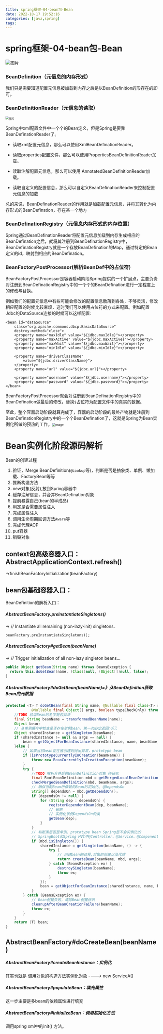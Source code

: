 ```yaml
---
title: spring框架-04-bean包-Bean
date: 2022-10-17 19:52:16
categories: [java,spring]
tags:
---
```




# spring框架-04-bean包-Bean

![图片](https://mmbiz.qpic.cn/mmbiz_png/PW0wIHxgg3lvJAyXpj95WKrwovJQwiay1XP0WEEEPn0uuicicWbPcVo9picKjaErjr3psdE0jMY9Fqs8xoUA28rVmA/640)

### BeanDefinition（元信息的内存形式）

我们只是需要知道配置元信息被加载到内存之后是以BeanDefinition的形存在的即可。

### BeanDefinitionReader（元信息的读取）

<img src="https://mmbiz.qpic.cn/mmbiz_png/JfTPiahTHJhqR6Jg1H8Gw5ryNDWeh5b2FtAJ3fVegLzicgADJvM2ibYFJKkuoS0ehty9TI437OtBRCE5u0Mo4VOfw/640" alt="图片" style="zoom:66%;" />

Spring中xml配置文件中一个个的Bean定义，但是Spring是要靠BeanDefinationReader了。

- 读取xml配置元信息，那么可以使用XmlBeanDefinationReader。

- 读取properties配置文件，那么可以使用PropertiesBeanDefinitionReader加载。

- 读取注解配置元信息，那么可以使用 AnnotatedBeanDefinitionReader加载。
- 读取自定义的配置信息，那么可以自定义BeanDefinationReader来控制配置元信息的加载

总的来说，BeanDefinationReader的作用就是加载配置元信息，并将其转化为内存形式的BeanDefination，存在某一个地方

### BeanDefinationRegistry（元信息内存形式的内存位置）

Spring通过BeanDefinationReader将配置元信息加载到内存生成相应的BeanDefination之后，就将其注册到BeanDefinationRegistry中，BeanDefinationRegistry就是一个存放BeanDefination的Map，通过特定的Bean定义的id，映射到相应的BeanDefination。

### BeanFactoryPostProcessor(解析BeanDef中的占位符)

BeanFactoryPostProcessor是容器启动阶段Spring提供的一个扩展点，主要负责对注册到BeanDefinationRegistry中的一个个的BeanDefination进行一定程度上的修改与替换。

例如我们的配置元信息中有些可能会修改的配置信息散落到各处，不够灵活，修改相应配置的时候比较麻烦，这时我们可以使用占位符的方式来配置。例如配置Jdbc的DataSource连接的时候可以这样配置:

```
<bean id="dataSource"  
    class="org.apache.commons.dbcp.BasicDataSource"  
    destroy-method="close">  
    <property name="maxIdle" value="${jdbc.maxIdle}"></property>  
    <property name="maxActive" value="${jdbc.maxActive}"></property>  
    <property name="maxWait" value="${jdbc.maxWait}"></property>  
    <property name="minIdle" value="${jdbc.minIdle}"></property>  
  
    <property name="driverClassName"  
        value="${jdbc.driverClassName}">  
    </property>  
    <property name="url" value="${jdbc.url}"></property>  
  
    <property name="username" value="${jdbc.username}"></property>  
    <property name="password" value="${jdbc.password}"></property>  
</bean> 
```

BeanFactoryPostProcessor就会对注册到BeanDefinationRegistry中的BeanDefination做最后的修改，替换`$`占位符为配置文件中的真实的数据。

至此，整个容器启动阶段就算完成了，容器的启动阶段的最终产物就是注册到BeanDefinationRegistry中的一个个BeanDefination了，这就是Spring为Bean实例化所做的预热的工作。<img src="https://mmbiz.qpic.cn/mmbiz_png/8KKrHK5ic6XBzOtg5OQ6icxfKTvViaePJOczt8icmDz64YEmm1NjOzOkpl7C4dU8Arrc4xFFniayWje5TkK8AydcAtg/640?wx_fmt=png&wxfrom=5&wx_lazy=1&wx_co=1" alt="Image" style="zoom:67%;" />





# Bean实例化阶段源码解析

Bean的创建过程

1. 验证，Merge BeanDefinition(`@Lookup`等)，判断是否是抽象类、单例、懒加载、FactoryBean等等
2. 推断构造方法
3. new对象(反射),放到Spring容器中
4. 缓存注解信息，并合并BeanDefination对象
5. 提前暴露自己(bean的半成品)
6. 判定是否需要属性注入
7. 完成属性注入
8. 调用生命周期回调方法`Aware`等
9. 完成代理AOP
10. put容器
11. 销毁对象



## context包高级容器入口：AbstractApplicationContext.refresh() 

->finishBeanFactoryInitialization(beanFactory)



## bean包基础容器入口：

BeanDefinition的解析入口：

##### AbstractBeanFactory.preInstantiateSingletons()

-> // Instantiate all remaining (non-lazy-init) singletons.

```
beanFactory.preInstantiateSingletons();
```

##### AbstractBeanFactory#getBean(beanName)

-> // Trigger initialization of all non-lazy singleton beans...

```java
public Object getBean(String name) throws BeansException {
  return this.doGetBean(name, (Class)null, (Object[])null, false);
}
```

##### AbstractBeanFactory#doGetBean(beanName)=》从BeanDefinition获取Bean的元数据

```java
protected <T> T doGetBean(final String name, @Nullable final Class<T> requiredType,
			@Nullable final Object[] args, boolean typeCheckOnly) throws BeansException {
    //TODO 验证Bean的名字是否非法
    final String beanName = transformedBeanName(name);
    Object bean;
	// 从单例缓存中检查是否存在单例bean，第一次必定返回null
	Object sharedInstance = getSingleton(beanName);
	if (sharedInstance != null && args == null) {
    	bean = getObjectForBeanInstance(sharedInstance, name, beanName, null);
	}else {
        // 如果当前bean正在被创建则抛出异常，prototype bean
        if (isPrototypeCurrentlyInCreation(beanName)) {
        	throw new BeanCurrentlyInCreationException(beanName);
		}
        try {
            //TODO 解析合并后的BeanDefinition对象 待研究
            final RootBeanDefinition mbd = getMergedLocalBeanDefinition(beanName);
            checkMergedBeanDefinition(mbd, beanName, args);
            // 确保当前Bean所依赖的Bean的初始化, @DependsOn
            String[] dependsOn = mbd.getDependsOn();
            if (dependsOn != null) {
                for (String dep : dependsOn) {
                    registerDependentBean(dep, beanName);
                    // 省略
                    // 实例化该例DependsOn的类
                    getBean(dep);  
                }
            }
            // 判断类是否是单例，prototype bean Spring是不会实例化的
			// SpringBoot和Spring MVC中@Controller、@Service、@Component、@Repository默认都是单例
            if (mbd.isSingleton()) {
                sharedInstance = getSingleton(beanName, () -> {
                    try {
                        // 创建bean的过程,对象的创建以及代理
                        return createBean(beanName, mbd, args);
                    } catch (BeansException ex) {
                        destroySingleton(beanName);
                        throw ex;
                    }
                });
                bean = getObjectForBeanInstance(sharedInstance, name, beanName, mbd);
            }
        } catch (BeansException ex) {
            // Bean创建失败，清除Bean创建标识
            cleanupAfterBeanCreationFailure(beanName);
            throw ex;
        }
    }
	return (T) bean;
}
```

## AbstractBeanFactory#doCreateBean(beanName)

##### AbstractBeanFactory#createBeanInstance：实例化

其实也就是 调用对象的构造方法实例化对象  ----> new ServiceA()

##### AbstractBeanFactory#populateBean：填充属性

这一步主要是多bean的依赖属性进行填充

##### AbstractBeanFactory#initializeBean：调用初始化方法

调用spring xml中的init() 方法。
